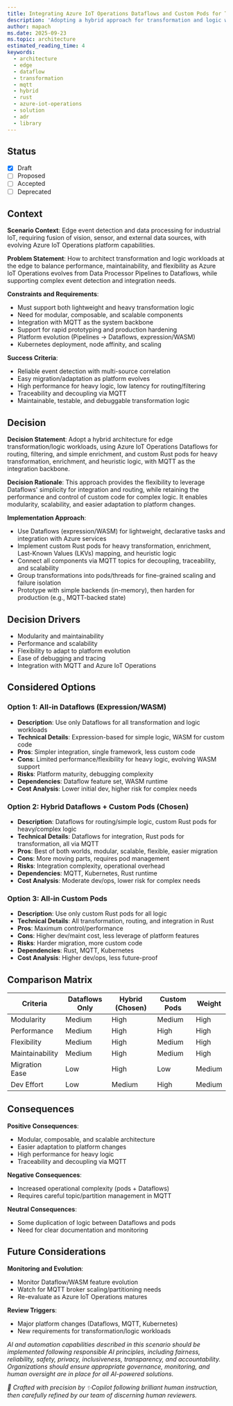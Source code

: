 ```yaml
---
title: Integrating Azure IoT Operations Dataflows and Custom Pods for Transformation Workloads
description: 'Adopting a hybrid approach for transformation and logic workloads at the edge using Azure IoT Operations Dataflows and custom Rust pods.'
author: mapach
ms.date: 2025-09-23
ms.topic: architecture
estimated_reading_time: 4
keywords:
  - architecture
  - edge
  - dataflow
  - transformation
  - mqtt
  - hybrid
  - rust
  - azure-iot-operations
  - solution
  - adr
  - library
---
```


## Status

- [x] Draft
- [ ] Proposed
- [ ] Accepted
- [ ] Deprecated

## Context

**Scenario Context**: Edge event detection and data processing for industrial IoT, requiring fusion of vision, sensor, and external data sources, with evolving Azure IoT Operations platform capabilities.

**Problem Statement**: How to architect transformation and logic workloads at the edge to balance performance, maintainability, and flexibility as Azure IoT Operations evolves from Data Processor Pipelines to Dataflows, while supporting complex event detection and integration needs.

**Constraints and Requirements**:

- Must support both lightweight and heavy transformation logic
- Need for modular, composable, and scalable components
- Integration with MQTT as the system backbone
- Support for rapid prototyping and production hardening
- Platform evolution (Pipelines → Dataflows, expression/WASM)
- Kubernetes deployment, node affinity, and scaling

**Success Criteria**:

- Reliable event detection with multi-source correlation
- Easy migration/adaptation as platform evolves
- High performance for heavy logic, low latency for routing/filtering
- Traceability and decoupling via MQTT
- Maintainable, testable, and debuggable transformation logic

## Decision

**Decision Statement**: Adopt a hybrid architecture for edge transformation/logic workloads, using Azure IoT Operations Dataflows for routing, filtering, and simple enrichment, and custom Rust pods for heavy transformation, enrichment, and heuristic logic, with MQTT as the integration backbone.

**Decision Rationale**: This approach provides the flexibility to leverage Dataflows' simplicity for integration and routing, while retaining the performance and control of custom code for complex logic. It enables modularity, scalability, and easier adaptation to platform changes.

**Implementation Approach**:

- Use Dataflows (expression/WASM) for lightweight, declarative tasks and integration with Azure services
- Implement custom Rust pods for heavy transformation, enrichment, Last-Known Values (LKVs) mapping, and heuristic logic
- Connect all components via MQTT topics for decoupling, traceability, and scalability
- Group transformations into pods/threads for fine-grained scaling and failure isolation
- Prototype with simple backends (in-memory), then harden for production (e.g., MQTT-backed state)

## Decision Drivers

- Modularity and maintainability
- Performance and scalability
- Flexibility to adapt to platform evolution
- Ease of debugging and tracing
- Integration with MQTT and Azure IoT Operations

## Considered Options

### Option 1: All-in Dataflows (Expression/WASM)

- **Description**: Use only Dataflows for all transformation and logic workloads
- **Technical Details**: Expression-based for simple logic, WASM for custom code
- **Pros**: Simpler integration, single framework, less custom code
- **Cons**: Limited performance/flexibility for heavy logic, evolving WASM support
- **Risks**: Platform maturity, debugging complexity
- **Dependencies**: Dataflow feature set, WASM runtime
- **Cost Analysis**: Lower initial dev, higher risk for complex needs

### Option 2: Hybrid Dataflows + Custom Pods (**Chosen**)

- **Description**: Dataflows for routing/simple logic, custom Rust pods for heavy/complex logic
- **Technical Details**: Dataflows for integration, Rust pods for transformation, all via MQTT
- **Pros**: Best of both worlds, modular, scalable, flexible, easier migration
- **Cons**: More moving parts, requires pod management
- **Risks**: Integration complexity, operational overhead
- **Dependencies**: MQTT, Kubernetes, Rust runtime
- **Cost Analysis**: Moderate dev/ops, lower risk for complex needs

### Option 3: All-in Custom Pods

- **Description**: Use only custom Rust pods for all logic
- **Technical Details**: All transformation, routing, and integration in Rust
- **Pros**: Maximum control/performance
- **Cons**: Higher dev/maint cost, less leverage of platform features
- **Risks**: Harder migration, more custom code
- **Dependencies**: Rust, MQTT, Kubernetes
- **Cost Analysis**: Higher dev/ops, less future-proof

## Comparison Matrix

| Criteria        | Dataflows Only | Hybrid (Chosen) | Custom Pods | Weight |
|-----------------|----------------|-----------------|-------------|--------|
| Modularity      | Medium         | High            | Medium      | High   |
| Performance     | Medium         | High            | High        | High   |
| Flexibility     | Medium         | High            | Medium      | High   |
| Maintainability | Medium         | High            | Medium      | High   |
| Migration Ease  | Low            | High            | Low         | Medium |
| Dev Effort      | Low            | Medium          | High        | Medium |

## Consequences

**Positive Consequences**:

- Modular, composable, and scalable architecture
- Easier adaptation to platform changes
- High performance for heavy logic
- Traceability and decoupling via MQTT

**Negative Consequences**:

- Increased operational complexity (pods + Dataflows)
- Requires careful topic/partition management in MQTT

**Neutral Consequences**:

- Some duplication of logic between Dataflows and pods
- Need for clear documentation and monitoring

## Future Considerations

**Monitoring and Evolution**:

- Monitor Dataflow/WASM feature evolution
- Watch for MQTT broker scaling/partitioning needs
- Re-evaluate as Azure IoT Operations matures

**Review Triggers**:

- Major platform changes (Dataflows, MQTT, Kubernetes)
- New requirements for transformation/logic workloads

*AI and automation capabilities described in this scenario should be implemented following responsible AI principles, including fairness, reliability, safety, privacy, inclusiveness, transparency, and accountability. Organizations should ensure appropriate governance, monitoring, and human oversight are in place for all AI-powered solutions.*

*🤖 Crafted with precision by ✨Copilot following brilliant human instruction, then carefully refined by our team of discerning human reviewers.*
